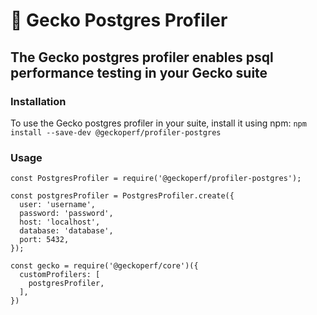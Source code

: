 # 🦎 Gecko Postgres Profiler
## The Gecko postgres profiler enables psql performance testing in your Gecko suite
### Installation
To use the Gecko postgres profiler in your suite, install it using npm:
`npm install --save-dev @geckoperf/profiler-postgres`

### Usage

```
const PostgresProfiler = require('@geckoperf/profiler-postgres');

const postgresProfiler = PostgresProfiler.create({
  user: 'username',
  password: 'password',
  host: 'localhost',
  database: 'database',
  port: 5432,
});

const gecko = require('@geckoperf/core')({
  customProfilers: [
    postgresProfiler,
  ],
})
```
